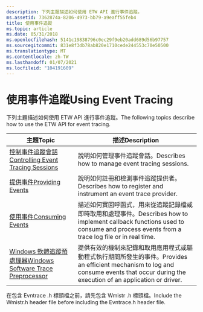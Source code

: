 ```yaml
---
description: 下列主題描述如何使用 ETW API 進行事件追蹤。
ms.assetid: 7362874a-8206-4973-bb79-a9eaff55feb4
title: 使用事件追蹤
ms.topic: article
ms.date: 05/31/2018
ms.openlocfilehash: 5141c19838796c0ec29f9eb20add689d56b97757
ms.sourcegitcommit: 831e8f3db78ab820e1710cede244553c70e50500
ms.translationtype: MT
ms.contentlocale: zh-TW
ms.lasthandoff: 01/07/2021
ms.locfileid: "104191609"
---
```

# <a name="using-event-tracing"></a><span data-ttu-id="0cded-103">使用事件追蹤</span><span class="sxs-lookup"><span data-stu-id="0cded-103">Using Event Tracing</span></span>

<span data-ttu-id="0cded-104">下列主題描述如何使用 ETW API 進行事件追蹤。</span><span class="sxs-lookup"><span data-stu-id="0cded-104">The following topics describe how to use the ETW API for event tracing.</span></span>



| <span data-ttu-id="0cded-105">主題</span><span class="sxs-lookup"><span data-stu-id="0cded-105">Topic</span></span>                                                                          | <span data-ttu-id="0cded-106">描述</span><span class="sxs-lookup"><span data-stu-id="0cded-106">Description</span></span>                                                                                                             |
|--------------------------------------------------------------------------------|-------------------------------------------------------------------------------------------------------------------------|
| [<span data-ttu-id="0cded-107">控制事件追蹤會話</span><span class="sxs-lookup"><span data-stu-id="0cded-107">Controlling Event Tracing Sessions</span></span>](controlling-event-tracing-sessions.md)   | <span data-ttu-id="0cded-108">說明如何管理事件追蹤會話。</span><span class="sxs-lookup"><span data-stu-id="0cded-108">Describes how to manage event tracing sessions.</span></span>                                                                         |
| [<span data-ttu-id="0cded-109">提供事件</span><span class="sxs-lookup"><span data-stu-id="0cded-109">Providing Events</span></span>](providing-events.md)                                       | <span data-ttu-id="0cded-110">說明如何註冊和檢測事件追蹤提供者。</span><span class="sxs-lookup"><span data-stu-id="0cded-110">Describes how to register and instrument an event trace provider.</span></span>                                                       |
| [<span data-ttu-id="0cded-111">使用事件</span><span class="sxs-lookup"><span data-stu-id="0cded-111">Consuming Events</span></span>](consuming-events.md)                                       | <span data-ttu-id="0cded-112">描述如何實回呼函式，用來從追蹤記錄檔或即時取用和處理事件。</span><span class="sxs-lookup"><span data-stu-id="0cded-112">Describes how to implement callback functions used to consume and process events from a trace log file or in real time.</span></span> |
| [<span data-ttu-id="0cded-113">Windows 軟體追蹤預處理器</span><span class="sxs-lookup"><span data-stu-id="0cded-113">Windows Software Trace Preprocessor</span></span>](windows-software-trace-preprocessor.md) | <span data-ttu-id="0cded-114">提供有效的機制來記錄和取用應用程式或驅動程式執行期間所發生的事件。</span><span class="sxs-lookup"><span data-stu-id="0cded-114">Provides an efficient mechanism to log and consume events that occur during the execution of an application or driver.</span></span>  |



 

<span data-ttu-id="0cded-115">在包含 Evntrace .h 標頭檔之前，請先包含 Wmistr .h 標頭檔。</span><span class="sxs-lookup"><span data-stu-id="0cded-115">Include the Wmistr.h header file before including the Evntrace.h header file.</span></span>

 

 



